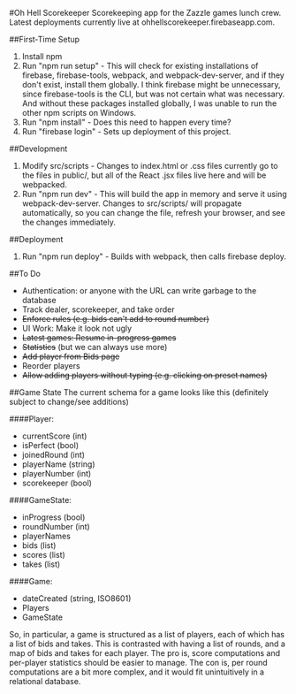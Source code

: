 #Oh Hell Scorekeeper
Scorekeeping app for the Zazzle games lunch crew. Latest deployments currently live at ohhellscorekeeper.firebaseapp.com.

##First-Time Setup
1. Install npm
2. Run "npm run setup" - This will check for existing installations of firebase, firebase-tools, webpack, and webpack-dev-server, and if they don't exist, install them globally. I think firebase might be unnecessary, since firebase-tools is the CLI, but was not certain what was necessary. And without these packages installed globally, I was unable to run the other npm scripts on Windows.
3. Run "npm install" - Does this need to happen every time?
4. Run "firebase login" - Sets up deployment of this project.

##Development
1. Modify src/scripts - Changes to index.html or .css files currently go to the files in public/, but all of the React .jsx files live here and will be webpacked.
2. Run "npm run dev" - This will build the app in memory and serve it using webpack-dev-server. Changes to src/scripts/ will propagate automatically, so you can change the file, refresh your browser, and see the changes immediately.

##Deployment
1. Run "npm run deploy" - Builds with webpack, then calls firebase deploy.

##To Do
* Authentication: or anyone with the URL can write garbage to the database
* Track dealer, scorekeeper, and take order
* ~~Enforce rules (e.g. bids can't add to round number)~~
* UI Work: Make it look not ugly
* ~~Latest games: Resume in-progress games~~
* ~~Statistics~~ (but we can always use more)
* ~~Add player from Bids page~~
* Reorder players
* ~~Allow adding players without typing (e.g. clicking on preset names)~~

##Game State
The current schema for a game looks like this (definitely subject to change/see additions)

####Player:
* currentScore (int)
* isPerfect (bool)
* joinedRound (int)
* playerName (string)
* playerNumber (int)
* scorekeeper (bool)

####GameState:
* inProgress (bool)
* roundNumber (int)
* playerNames
 * bids (list)
 * scores (list)
 * takes (list)

####Game:
* dateCreated (string, ISO8601)
* Players
* GameState

So, in particular, a game is structured as a list of players, each of which has a list of bids and takes. This is contrasted with having a list of rounds, and a map of bids and takes for each player. The pro is, score computations and per-player statistics should be easier to manage. The con is, per round computations are a bit more complex, and it would fit unintuitively in a relational database.
